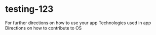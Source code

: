 # testing-123
For further directions on how to use your app 
Technologies used in app 
Directions on how to contribute to OS